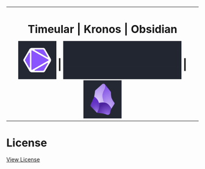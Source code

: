 <table align="center">
    <tr>
        <td align="center" width="9999">
            <h1 style="margin-bottom: 0.5em;">Timeular | Kronos | Obsidian </h1>
            <div style="display: inline-block; vertical-align: middle;">
                <img src="resources/timeular-logo.png" alt="Timeular logo" style="height:100px;">
            </div>
            <div style="display: inline-block; vertical-align: middle;">
                <h1> | </h1>
            </div>
            <div style="display: inline-block; vertical-align: middle;">
                <img src="resources/kronos.gif" alt="Kronos logo" style="height:100px;">
            </div>
            <div style="display: inline-block; vertical-align: middle;">
                <h1> | </h1>
            </div>
            <div style="display: inline-block; vertical-align: middle;">
                <img src="resources/obsidian-logo.png" alt="Obsidian logo" style="height:100px;">
            </div>
        </td>
    </tr>
</table>




# License
[View License](LICENSE.md)
